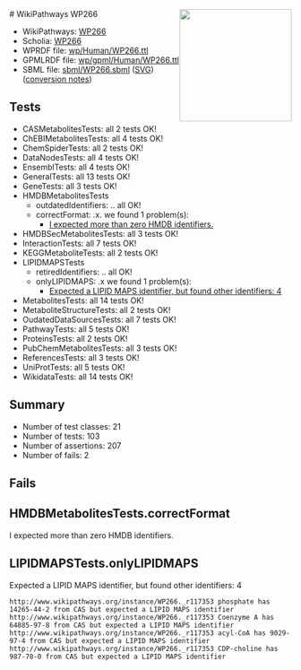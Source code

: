 <img style="float: right; width: 200px" src="../logo.png" />
# WikiPathways WP266

* WikiPathways: [WP266](https://identifiers.org/wikipathways:WP266)
* Scholia: [WP266](https://scholia.toolforge.org/wikipathways/WP266)
* WPRDF file: [wp/Human/WP266.ttl](../wp/Human/WP266.ttl)
* GPMLRDF file: [wp/gpml/Human/WP266.ttl](../wp/gpml/Human/WP266.ttl)
* SBML file: [sbml/WP266.sbml](../sbml/WP266.sbml) ([SVG](../sbml/WP266.svg)) ([conversion notes](../sbml/WP266.txt))

## Tests
* CASMetabolitesTests: all 2 tests OK!
* ChEBIMetabolitesTests: all 4 tests OK!
* ChemSpiderTests: all 2 tests OK!
* DataNodesTests: all 4 tests OK!
* EnsemblTests: all 4 tests OK!
* GeneralTests: all 13 tests OK!
* GeneTests: all 3 tests OK!
* HMDBMetabolitesTests
    * outdatedIdentifiers: .. all OK!
    * correctFormat: .x. we found 1 problem(s):
        * [I expected more than zero HMDB identifiers.](#ad154c1e)
* HMDBSecMetabolitesTests: all 3 tests OK!
* InteractionTests: all 7 tests OK!
* KEGGMetaboliteTests: all 2 tests OK!
* LIPIDMAPSTests
    * retiredIdentifiers: .. all OK!
    * onlyLIPIDMAPS: .x we found 1 problem(s):
        * [Expected a LIPID MAPS identifier, but found other identifiers: 4](#48cc60bb)
* MetabolitesTests: all 14 tests OK!
* MetaboliteStructureTests: all 2 tests OK!
* OudatedDataSourcesTests: all 7 tests OK!
* PathwayTests: all 5 tests OK!
* ProteinsTests: all 2 tests OK!
* PubChemMetabolitesTests: all 3 tests OK!
* ReferencesTests: all 3 tests OK!
* UniProtTests: all 5 tests OK!
* WikidataTests: all 14 tests OK!


## Summary

* Number of test classes: 21
* Number of tests: 103
* Number of assertions: 207
* Number of fails: 2

## Fails

<a name="ad154c1e" />

## HMDBMetabolitesTests.correctFormat

I expected more than zero HMDB identifiers.
<a name="48cc60bb" />

## LIPIDMAPSTests.onlyLIPIDMAPS

Expected a LIPID MAPS identifier, but found other identifiers: 4
```
http://www.wikipathways.org/instance/WP266._r117353 phosphate has 14265-44-2 from CAS but expected a LIPID MAPS identifier
http://www.wikipathways.org/instance/WP266._r117353 Coenzyme A has 64885-97-8 from CAS but expected a LIPID MAPS identifier
http://www.wikipathways.org/instance/WP266._r117353 acyl-CoA has 9029-97-4 from CAS but expected a LIPID MAPS identifier
http://www.wikipathways.org/instance/WP266._r117353 CDP-choline has 987-78-0 from CAS but expected a LIPID MAPS identifier
```

